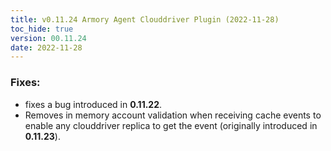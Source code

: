 ```yaml
---
title: v0.11.24 Armory Agent Clouddriver Plugin (2022-11-28)
toc_hide: true
version: 00.11.24
date: 2022-11-28
---
```


### Fixes:
- fixes a bug introduced in **0.11.22**.
- Removes in memory account validation when receiving cache events to enable any clouddriver replica to get the event (originally introduced in **0.11.23**).

